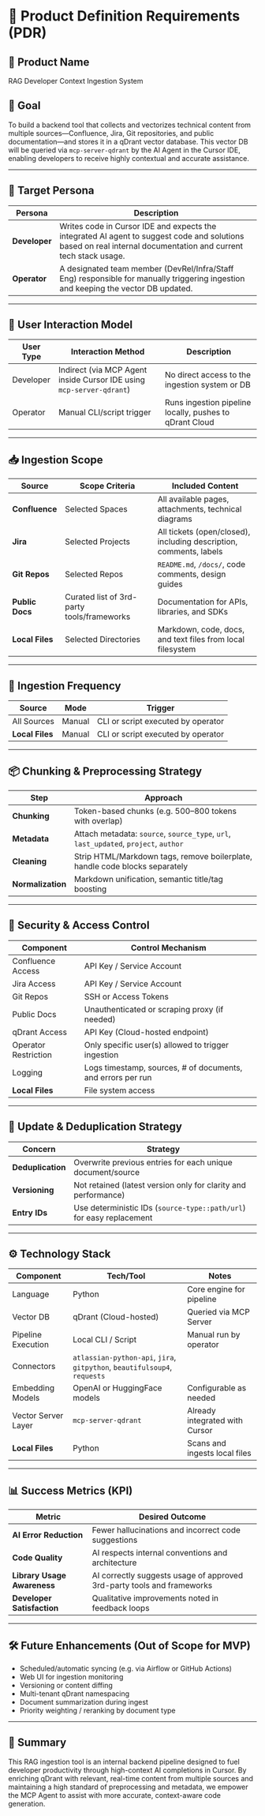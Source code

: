# 🧠 Product Definition Requirements (PDR)

## 📌 Product Name

RAG Developer Context Ingestion System

## 🎯 Goal

To build a backend tool that collects and vectorizes technical content from multiple sources—Confluence, Jira, Git repositories, and public documentation—and stores it in a qDrant vector database. This vector DB will be queried via `mcp-server-qdrant` by the AI Agent in the Cursor IDE, enabling developers to receive highly contextual and accurate assistance.

---

## 👤 Target Persona

| Persona     | Description |
|-------------|-------------|
| **Developer** | Writes code in Cursor IDE and expects the integrated AI agent to suggest code and solutions based on real internal documentation and current tech stack usage. |
| **Operator** | A designated team member (DevRel/Infra/Staff Eng) responsible for manually triggering ingestion and keeping the vector DB updated. |

---

## 🧭 User Interaction Model

| User Type   | Interaction Method                      | Description |
|-------------|------------------------------------------|-------------|
| Developer   | Indirect (via MCP Agent inside Cursor IDE using `mcp-server-qdrant`) | No direct access to the ingestion system or DB |
| Operator    | Manual CLI/script trigger                | Runs ingestion pipeline locally, pushes to qDrant Cloud |

---

## 📥 Ingestion Scope

| Source         | Scope Criteria                        | Included Content |
|----------------|----------------------------------------|------------------|
| **Confluence** | Selected Spaces                        | All available pages, attachments, technical diagrams |
| **Jira**       | Selected Projects                      | All tickets (open/closed), including description, comments, labels |
| **Git Repos**  | Selected Repos                         | `README.md`, `/docs/`, code comments, design guides |
| **Public Docs**| Curated list of 3rd-party tools/frameworks | Documentation for APIs, libraries, and SDKs |
| **Local Files**| Selected Directories                     | Markdown, code, docs, and text files from local filesystem |

---

## 🔄 Ingestion Frequency

| Source         | Mode       | Trigger     |
|----------------|------------|-------------|
| All Sources    | Manual     | CLI or script executed by operator |
| **Local Files**| Manual     | CLI or script executed by operator |

---

## 📦 Chunking & Preprocessing Strategy

| Step                  | Approach |
|------------------------|----------|
| **Chunking**           | Token-based chunks (e.g. 500–800 tokens with overlap) |
| **Metadata**           | Attach metadata: `source`, `source_type`, `url`, `last_updated`, `project`, `author` |
| **Cleaning**           | Strip HTML/Markdown tags, remove boilerplate, handle code blocks separately |
| **Normalization**      | Markdown unification, semantic title/tag boosting |

---

## 🔐 Security & Access Control

| Component            | Control Mechanism |
|----------------------|-------------------|
| Confluence Access    | API Key / Service Account |
| Jira Access          | API Key / Service Account |
| Git Repos            | SSH or Access Tokens |
| Public Docs          | Unauthenticated or scraping proxy (if needed) |
| qDrant Access        | API Key (Cloud-hosted endpoint) |
| Operator Restriction | Only specific user(s) allowed to trigger ingestion |
| Logging              | Logs timestamp, sources, # of documents, and errors per run |
| **Local Files**      | File system access                | Directory path, file permissions |

---

## 🔁 Update & Deduplication Strategy

| Concern             | Strategy |
|---------------------|----------|
| **Deduplication**   | Overwrite previous entries for each unique document/source |
| **Versioning**      | Not retained (latest version only for clarity and performance) |
| **Entry IDs**       | Use deterministic IDs (`source-type::path/url`) for easy replacement |

---

## ⚙️ Technology Stack

| Component           | Tech/Tool                      | Notes |
|---------------------|-------------------------------|-------|
| Language            | Python                         | Core engine for pipeline |
| Vector DB           | qDrant (Cloud-hosted)          | Queried via MCP Server |
| Pipeline Execution  | Local CLI / Script             | Manual run by operator |
| Connectors          | `atlassian-python-api`, `jira`, `gitpython`, `beautifulsoup4`, `requests` ||
| Embedding Models    | OpenAI or HuggingFace models   | Configurable as needed |
| Vector Server Layer | `mcp-server-qdrant`            | Already integrated with Cursor |
| **Local Files**     | Python                         | Scans and ingests local files |

---

## 📊 Success Metrics (KPI)

| Metric                         | Desired Outcome |
|--------------------------------|-----------------|
| **AI Error Reduction**         | Fewer hallucinations and incorrect code suggestions |
| **Code Quality**               | AI respects internal conventions and architecture |
| **Library Usage Awareness**    | AI correctly suggests usage of approved 3rd-party tools and frameworks |
| **Developer Satisfaction**     | Qualitative improvements noted in feedback loops |

---

## 🛠️ Future Enhancements (Out of Scope for MVP)

- Scheduled/automatic syncing (e.g. via Airflow or GitHub Actions)
- Web UI for ingestion monitoring
- Versioning or content diffing
- Multi-tenant qDrant namespacing
- Document summarization during ingest
- Priority weighting / reranking by document type

---

## 📝 Summary

This RAG ingestion tool is an internal backend pipeline designed to fuel developer productivity through high-context AI completions in Cursor. By enriching qDrant with relevant, real-time content from multiple sources and maintaining a high standard of preprocessing and metadata, we empower the MCP Agent to assist with more accurate, context-aware code generation.

